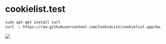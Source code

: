 # cookielist.test

```bash
sudo apt-get install curl
curl -L https://raw.githubusercontent.com/CookieList/cookielist.app/main/setup.sh | bash -s -- CookieList/cookielist.test DOTENV_KEY yes
```

![](https://svgshare.com/i/113f.svg)


